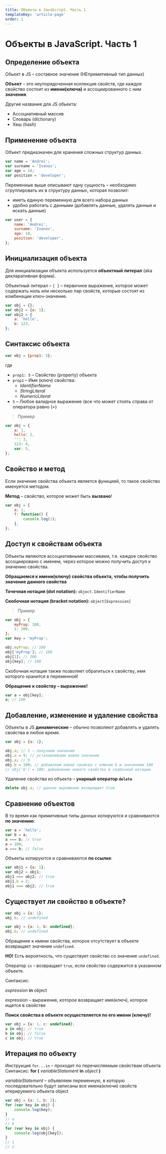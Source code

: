 ```yaml
---
title: Объекты в JavaScript. Часть 1
templateKey: 'article-page'
order: 1
---
```

# Объекты в JavaScript. Часть 1

## Определение объекта

Обьект в JS – составное значение (НЕпримитивный тип данных)

**Объект** – это неупорядоченная коллекция свойств, где каждое свойство состоит из **имени(ключа)** и ассоциированного с ним **значения**.

Другие название для JS обьекта:

-   Ассоциативный массив
-   Словарь (dictionary)
-   Хеш (hash)

## Применение объекта

Объект предназначен для хранения сложных структур данных.

```js
var name = 'Andrei';
var surname = 'Ivanov';
var age = 18;
var position = 'developer';
```

Переменные выше описывают одну сущность – необходимо сгруппировать их в структуру данных, которая позволит:

-   иметь единую переменную для всего набора данных
-   удобно работать с данными (добавлять данные, удалять данные и искать данные)

```js
var user = {
    name: 'Andrei',
    surname: 'Ivanov',
    age: 18,
    position: 'developer',
};
```

## Инициализация объекта

Для инициализации объекта используется **объектный литерал** (aka декларативная форма).

Объектный литерал – `{ }` – первичное выражение, которое может содержать ноль или несколько пар свойств, которые состоят из комбинации ключ-значение.

```js
var obj = {};
var obj1 = {a: 1};
var obj2 = {
    a: 'hello',
    b: 123,
};
```

## Синтаксис объекта

```js
var obj = {prop1: 5};
```

где

-   `prop1: 5` – Свойство (property) объекта
-   `prop1` – Имя (ключ) свойства:
    -   _IdentifierName_
    -   _StringLiteral_
    -   _NumericLiteral_
-   `5` – Любое валидное выражение (все что может стоять справа от оператора равно (=)

> Пример

```js
var obj = {
    a: 1,
    hello: 2,
    '': 3,
    123: 4,
    var: 5,
};
```

## Свойство и метод

Если значение свойства объекта является функцией, то такое свойство именуется методом.

**Метод** – свойство, которое может быть **вызвано**!

```js
var obj = {
    a: 1,
    f: function() {
        console.log(1);
    },
};
```

## Доступ к свойствам объекта

Объекты являются ассоциативными массивами, т.е. каждое свойство ассоциировано с именем, через которое можно получить доступ к значению свойства.

**Обращаемся к имени(ключу) свойства объекта, чтобы получить значение данного свойства**

**Точечная нотация (dot notation):**
`object.IdentifierName`

**Скобочная нотация (bracket notation):**
`object[Expression]`

> Пример

```js
var obj = {
    myProp: 100,
    1: 200,
};
var key = 'myProp';

obj.myProp; // 100
obj['myProp']; // 100
obj[1]; // 200
obj[key]; // 100
```

Скобочная нотация также позволяет обратиться к свойству, имя которого хранится в переменной!

**Обращение к свойству – выражение!**

```js
var a = obj[key];
a; // 100
```

## Добавление, изменение и удаление свойства

Объекты в JS **динамические** – обычно позволяют добавлять и удалять свойства в любое время.

```js
var obj = {a: 1};

obj.a; // 1 – получаем значение
obj.a = 9; // устанавливаем новое значение
obj.a; // 9
obj.b = 100; // добавляем новое свойсво с ключом b и значением 100
// obj['b'] = 100; добавление нового свойства в скобочной нотации
```

Удаление свойства из объекта – **унарный оператор `delete`**

```js
delete obj.a; // данное выражение возвращает true
```

## Сравнение объектов

В то время как примитивные типы данных копируются и сравниваются **по значению**:

```js
var a = 'hello';
var b = a;
a === b; // true
a = 100;
a === b; // false
```

Объекты копируются и сравниваются **по ссылке**:

```js
var obj1 = {a: 1};
var obj2 = obj1;
obj1 === obj2; // true
obj1.b = 2;
obj1 === obj2; // true
```

## Существует ли свойство в объекте?

```js
var obj = {a: 1};
obj.b; // undefined

var obj = {a: 1, b: undefined};
obj.b; // undefined
```

Обращение к имени свойства, которое отсутствует в объекте возвращает значение `undefined`.

**НО!**
Есть вероятность, что существует свойство со значение `undefined`.

Оператор `in` – возвращает `true`, если свойство содержится в указанном объекте.

Синтаксис:

_expression_ **in** object

expression – выражение, которое возвращает имя(ключ), которое ищется в свойстве

**Поиск свойства в объекте осуществляется по его имени (ключу)!**

```js
var obj = {a: 1, c: undefined};
a in obj; // true
b in obj; // false
c in obj; // true
```

## Итерация по объекту

Инструкция `for...in` – проходит по перечисляемым свойствам объекта
Синтаксис:
**for (** _variableStatement_ **in** _object_ **)**

_variableStatement_ – объявляем переменную, в которую последовательно будут записаны все имена(ключи) свойств итерируемого объекта object

```js
var obj = {a: 1, b: 2};
for (var key in obj) {
    console.log(key);
}
// a
// b
for (var key in obj) {
    console.log(obj[key]);
}
// 1
// 2
```
